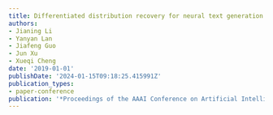 ```yaml
---
title: Differentiated distribution recovery for neural text generation
authors:
- Jianing Li
- Yanyan Lan
- Jiafeng Guo
- Jun Xu
- Xueqi Cheng
date: '2019-01-01'
publishDate: '2024-01-15T09:18:25.415991Z'
publication_types:
- paper-conference
publication: '*Proceedings of the AAAI Conference on Artificial Intelligence*'
---
```

